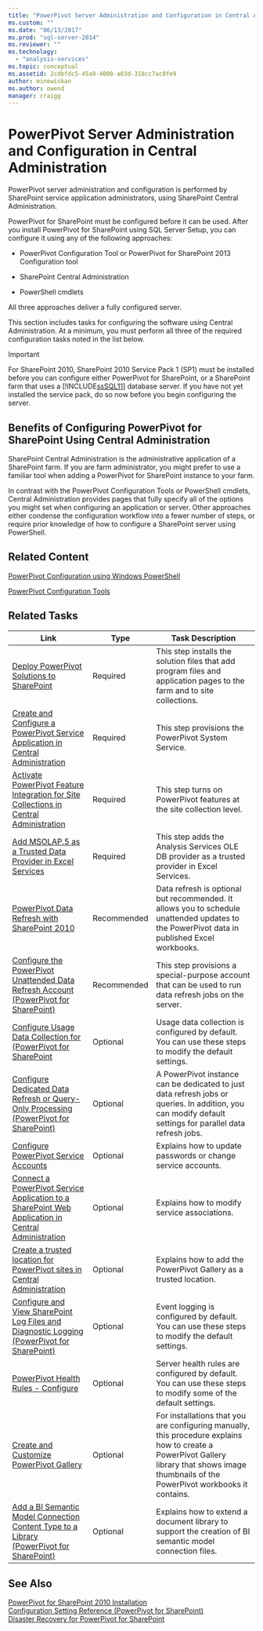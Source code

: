 ```yaml
---
title: "PowerPivot Server Administration and Configuration in Central Administration | Microsoft Docs"
ms.custom: ""
ms.date: "06/13/2017"
ms.prod: "sql-server-2014"
ms.reviewer: ""
ms.technology: 
  - "analysis-services"
ms.topic: conceptual
ms.assetid: 2cdbfdc5-45a9-4000-a03d-318cc7ac8fe9
author: minewiskan
ms.author: owend
manager: craigg
---
```

# PowerPivot Server Administration and Configuration in Central Administration
  PowerPivot server administration and configuration is performed by SharePoint service application administrators, using SharePoint Central Administration.  
  
 PowerPivot for SharePoint must be configured before it can be used. After you install PowerPivot for SharePoint using SQL Server Setup, you can configure it using any of the following approaches:  
  
-   PowerPivot Configuration Tool or PowerPivot for SharePoint 2013 Configuration tool  
  
-   SharePoint Central Administration  
  
-   PowerShell cmdlets  
  
 All three approaches deliver a fully configured server.  
  
 This section includes tasks for configuring the software using Central Administration. At a minimum, you must perform all three of the required configuration tasks noted in the list below.  
  
> [!IMPORTANT]  
>  For SharePoint 2010, SharePoint 2010 Service Pack 1 (SP1) must be installed before you can configure either PowerPivot for SharePoint, or a SharePoint farm that uses a [!INCLUDE[ssSQL11](../../includes/sssql11-md.md)] database server. If you have not yet installed the service pack, do so now before you begin configuring the server.  
  
## Benefits of Configuring PowerPivot for SharePoint Using Central Administration  
 SharePoint Central Administration is the administrative application of a SharePoint farm. If you are farm administrator, you might prefer to use a familiar tool when adding a PowerPivot for SharePoint instance to your farm.  
  
 In contrast with the PowerPivot Configuration Tools or PowerShell cmdlets, Central Administration provides pages that fully specify all of the options you might set when configuring an application or server. Other approaches either condense the configuration workflow into a fewer number of steps, or require prior knowledge of how to configure a SharePoint server using PowerShell.  
  
## Related Content  
 [PowerPivot Configuration using Windows PowerShell](power-pivot-configuration-using-windows-powershell.md)  
  
 [PowerPivot Configuration Tools](power-pivot-configuration-tools.md)  
  
## Related Tasks  
  
|Link|Type|Task Description|  
|----------|----------|----------------------|  
|[Deploy PowerPivot Solutions to SharePoint](deploy-power-pivot-solutions-to-sharepoint.md)|Required|This step installs the solution files that add program files and application pages to the farm and to site collections.|  
|[Create and Configure a PowerPivot Service Application in Central Administration](create-and-configure-power-pivot-service-application-in-ca.md)|Required|This step provisions the PowerPivot System Service.|  
|[Activate PowerPivot Feature Integration for Site Collections in Central Administration](activate-power-pivot-integration-for-site-collections-in-ca.md)|Required|This step turns on PowerPivot features at the site collection level.|  
|[Add MSOLAP.5 as a Trusted Data Provider in Excel Services](add-msolap-5-as-a-trusted-data-provider-in-excel-services.md)|Required|This step adds the Analysis Services OLE DB provider as a trusted provider in Excel Services.|  
|[PowerPivot Data Refresh with SharePoint 2010](../powerpivot-data-refresh-with-sharepoint-2010.md)|Recommended|Data refresh is optional but recommended. It allows you to schedule unattended updates to the PowerPivot data in published Excel workbooks.|  
|[Configure the PowerPivot Unattended Data Refresh Account &#40;PowerPivot for SharePoint&#41;](../configure-unattended-data-refresh-account-powerpivot-sharepoint.md)|Recommended|This step provisions a special-purpose account that can be used to run data refresh jobs on the server.|  
|[Configure Usage Data Collection for &#40;PowerPivot for SharePoint](configure-usage-data-collection-for-power-pivot-for-sharepoint.md)|Optional|Usage data collection is configured by default. You can use these steps to modify the default settings.|  
|[Configure Dedicated Data Refresh or Query-Only Processing &#40;PowerPivot for SharePoint&#41;](../configure-dedicated-data-refresh-query-only-processing-powerpivot-sharepoint.md)|Optional|A PowerPivot instance can be dedicated to just data refresh jobs or queries. In addition, you can modify default settings for parallel data refresh jobs.|  
|[Configure PowerPivot Service Accounts](configure-power-pivot-service-accounts.md)|Optional|Explains how to update passwords or change service accounts.|  
|[Connect a PowerPivot Service Application to a SharePoint Web Application in Central Administration](connect-power-pivot-service-app-to-sharepoint-web-app-in-ca.md)|Optional|Explains how to modify service associations.|  
|[Create a trusted location for PowerPivot sites in Central Administration](create-a-trusted-location-for-power-pivot-sites-in-central-administration.md)|Optional|Explains how to add the PowerPivot Gallery as a trusted location.|  
|[Configure and View SharePoint Log Files  and Diagnostic Logging &#40;PowerPivot for SharePoint&#41;](configure-and-view-sharepoint-and-diagnostic-logging.md)|Optional|Event logging is configured by default. You can use these steps to modify the default settings.|  
|[PowerPivot Health Rules - Configure](configure-power-pivot-health-rules.md)|Optional|Server health rules are configured by default. You can use these steps to modify some of the default settings.|  
|[Create and Customize PowerPivot Gallery](create-and-customize-power-pivot-gallery.md)|Optional|For installations that you are configuring manually, this procedure explains how to create a PowerPivot Gallery library that shows image thumbnails of the PowerPivot workbooks it contains.|  
|[Add a BI Semantic Model Connection Content Type to a Library &#40;PowerPivot for SharePoint&#41;](add-bi-semantic-model-connection-content-type-to-library.md)|Optional|Explains how to extend a document library to support the creation of BI semantic model connection files.|  
  
## See Also  
 [PowerPivot for SharePoint 2010 Installation](../../sql-server/install/powerpivot-for-sharepoint-2010-installation.md)   
 [Configuration Setting Reference &#40;PowerPivot for SharePoint&#41;](configuration-setting-reference-power-pivot-for-sharepoint.md)   
 [Disaster Recovery for PowerPivot for SharePoint](https://go.microsoft.com/fwlink/p/?LinkId=389570)  
  
  
